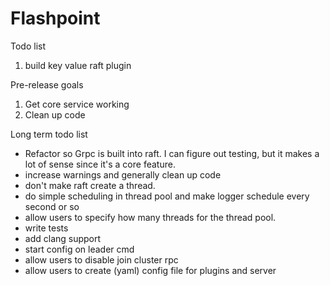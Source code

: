 # Flashpoint

Todo list

1. build key value raft plugin

Pre-release goals

1. Get core service working
2. Clean up code

Long term todo list

* Refactor so Grpc is built into raft. I can figure out testing, but it makes a lot of sense since it's a core feature.
* increase warnings and generally clean up code
* don't make raft create a thread.
* do simple scheduling in thread pool and make logger schedule every second or so
* allow users to specify how many threads for the thread pool.
* write tests
* add clang support
* start config on leader cmd
* allow users to disable join cluster rpc
* allow users to create (yaml) config file for plugins and server